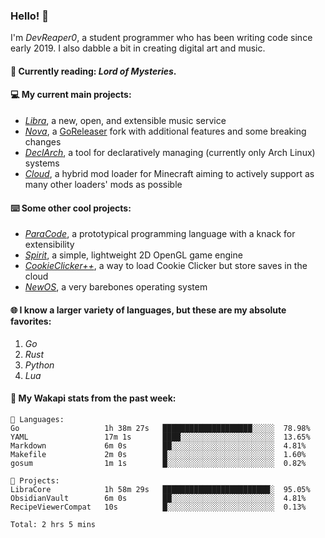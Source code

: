 ### Hello! 👋

I'm _DevReaper0_, a student programmer who has been writing code since early 2019. I also dabble a bit in creating digital art and music.

#### 📖 Currently reading: *Lord of Mysteries*.

#### 💻 My current main projects:

-   _[Libra](https://github.com/LibraMusic)_, a new, open, and extensible music service
-   _[Nova](https://github.com/LibraMusic/Nova)_, a [GoReleaser](https://github.com/goreleaser/goreleaser) fork with additional features and some breaking changes
-   _[DeclArch](https://github.com/DevReaper0/declarch)_, a tool for declaratively managing (currently only Arch Linux) systems
-   _[Cloud](https://github.com/CloudLoaderMC/CloudLoader)_, a hybrid mod loader for Minecraft aiming to actively support as many other loaders' mods as possible

#### ⌨️ Some other cool projects:

-   _[ParaCode](https://github.com/ParaCodeLang/ParaCode)_, a prototypical programming language with a knack for extensibility
-   _[Spirit](https://gitlab.com/DevReaper0/SpiritEngine)_, a simple, lightweight 2D OpenGL game engine
-   _[CookieClicker++](https://github.com/DevReaper0/CookieClickerPlusPlus)_, a way to load Cookie Clicker but store saves in the cloud
-   _[NewOS](https://github.com/DevReaper0/NewOS)_, a very barebones operating system

#### 🌐 I know a larger variety of languages, but these are my absolute favorites:

1. _Go_
2. _Rust_
3. _Python_
4. _Lua_

#### 📡 My Wakapi stats from the past week:

```text
💾 Languages:
Go                   1h 38m 27s   ████████████████████░░░░░  78.98%
YAML                 17m 1s       ████░░░░░░░░░░░░░░░░░░░░░  13.65%
Markdown             6m 0s        ██░░░░░░░░░░░░░░░░░░░░░░░  4.81%
Makefile             2m 0s        █░░░░░░░░░░░░░░░░░░░░░░░░  1.60%
gosum                1m 1s        █░░░░░░░░░░░░░░░░░░░░░░░░  0.82%

💼 Projects:
LibraCore            1h 58m 29s   ████████████████████████░  95.05%
ObsidianVault        6m 0s        ██░░░░░░░░░░░░░░░░░░░░░░░  4.81%
RecipeViewerCompat   10s          █░░░░░░░░░░░░░░░░░░░░░░░░  0.13%

Total: 2 hrs 5 mins
```
